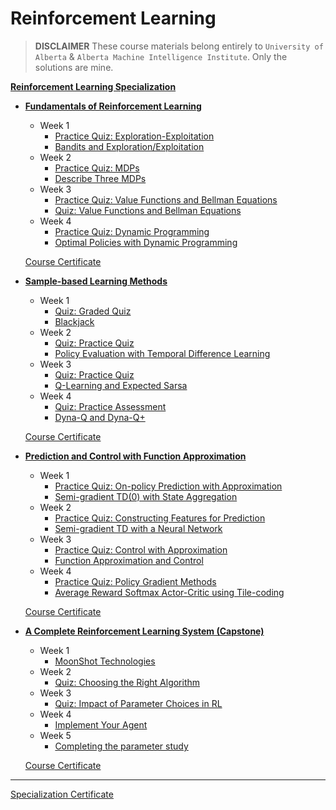# Reinforcement Learning

> **DISCLAIMER**
> These course materials belong entirely to `University of Alberta` & `Alberta Machine Intelligence Institute`. Only the solutions are mine.

**[Reinforcement Learning Specialization](https://www.coursera.org/specializations/reinforcement-learning)**

- **[Fundamentals of Reinforcement Learning](https://www.coursera.org/learn/fundamentals-of-reinforcement-learning)**

  - Week 1
    - [Practice Quiz: Exploration-Exploitation](https://github.com/testob02/Reinforcement-Learning-Specialization--Coursera/blob/main/C1%20-%20Fundamentals%20of%20Reinforcement%20Learning/Week%201/Quiz/Practice%20Quiz%20Exploration-Exploitation.png)
    - [Bandits and Exploration/Exploitation](https://github.com/testob02/Reinforcement-Learning-Specialization--Coursera/blob/main/C1%20-%20Fundamentals%20of%20Reinforcement%20Learning/Week%201/Bandits%20and%20Exploration-Exploitation/Assignment1.ipynb)
  - Week 2
    - [Practice Quiz: MDPs](https://github.com/testob02/Reinforcement-Learning-Specialization--Coursera/blob/main/C1%20-%20Fundamentals%20of%20Reinforcement%20Learning/Week%202/Quiz/Practice%20Quiz%20MDPs.png)
    - [Describe Three MDPs](https://github.com/testob02/Reinforcement-Learning-Specialization--Coursera/blob/main/C1%20-%20Fundamentals%20of%20Reinforcement%20Learning/Week%202/Quiz/Graded%20Assignment%20Describe%20Three%20MDPs.png)
  - Week 3
    - [Practice Quiz: Value Functions and Bellman Equations](https://github.com/testob02/Reinforcement-Learning-Specialization--Coursera/blob/main/C1%20-%20Fundamentals%20of%20Reinforcement%20Learning/Week%203/Quiz/Practice%20Assignment%20Value%20Functions%20and%20Bellman%20Equations.png)
    - [Quiz: Value Functions and Bellman Equations](https://github.com/testob02/Reinforcement-Learning-Specialization--Coursera/blob/main/C1%20-%20Fundamentals%20of%20Reinforcement%20Learning/Week%203/Quiz/Graded%20Assignment%20Value%20Functions%20and%20Bellman%20Equations.png)
  - Week 4
    - [Practice Quiz: Dynamic Programming](https://github.com/testob02/Reinforcement-Learning-Specialization--Coursera/blob/main/C1%20-%20Fundamentals%20of%20Reinforcement%20Learning/Week%204/Quiz/Practice%20Quiz%20Dynamic%20Programming.png)
    - [Optimal Policies with Dynamic Programming](https://github.com/testob02/Reinforcement-Learning-Specialization--Coursera/blob/main/C1%20-%20Fundamentals%20of%20Reinforcement%20Learning/Week%204/Optimal%20Policies%20with%20Dynamic%20Programming/Assignment2.ipynb)

  [Course Certificate](https://coursera.org/share/eca42d0fe2152db44eca43d34a3549d1)
  <br>

- **[Sample-based Learning Methods](https://www.coursera.org/learn/sample-based-learning-methods)**

  - Week 1
    - [Quiz: Graded Quiz](https://github.com/testob02/Reinforcement-Learning-Specialization--Coursera/blob/main/C2%20-%20Sample-based%20Learning%20Methods/Week%201/Quiz/Graded%20Quiz.png)
    - [Blackjack](https://github.com/testob02/Reinforcement-Learning-Specialization--Coursera/blob/main/C2%20-%20Sample-based%20Learning%20Methods/Week%201/Blackjack/Blackjack.ipynb)
  - Week 2
    - [Quiz: Practice Quiz](https://github.com/testob02/Reinforcement-Learning-Specialization--Coursera/blob/main/C2%20-%20Sample-based%20Learning%20Methods/Week%202/Quiz/Practice%20Quiz.png)
    - [Policy Evaluation with Temporal Difference Learning](https://github.com/testob02/Reinforcement-Learning-Specialization--Coursera/blob/main/C2%20-%20Sample-based%20Learning%20Methods/Week%202/Policy%20Evaluation%20with%20Temporal%20Difference%20Learning/assignment.ipynb)
  - Week 3
    - [Quiz: Practice Quiz](https://github.com/testob02/Reinforcement-Learning-Specialization--Coursera/blob/main/C2%20-%20Sample-based%20Learning%20Methods/Week%203/Quiz/Practice%20Quiz.png)
    - [Q-Learning and Expected Sarsa](https://github.com/testob02/Reinforcement-Learning-Specialization--Coursera/blob/main/C2%20-%20Sample-based%20Learning%20Methods/Week%203/Q-Learning%20and%20Expected%20Sarsa/assignment.ipynb)
  - Week 4
    - [Quiz: Practice Assessment](https://github.com/testob02/Reinforcement-Learning-Specialization--Coursera/blob/main/C2%20-%20Sample-based%20Learning%20Methods/Week%204/Quiz/Practice%20Assessment.png)
    - [Dyna-Q and Dyna-Q+](https://github.com/testob02/Reinforcement-Learning-Specialization--Coursera/blob/main/C2%20-%20Sample-based%20Learning%20Methods/Week%204/Dyna-Q%20and%20Dyna-Q%2B/assignment.ipynb)

  [Course Certificate](https://coursera.org/share/13e0079b2d97c923a041b2bbdc3fd955)
  <br>

- **[Prediction and Control with Function Approximation](https://www.coursera.org/learn/prediction-control-function-approximation)**

  - Week 1
    - [Practice Quiz: On-policy Prediction with Approximation](https://github.com/testob02/Reinforcement-Learning-Specialization--Coursera/blob/main/C3%20-%20Prediction%20and%20Control%20with%20Function%20Approximation/Week%201/Quiz/Practice%20Assignment.png)
    - [Semi-gradient TD(0) with State Aggregation](https://github.com/testob02/Reinforcement-Learning-Specialization--Coursera/blob/main/C3%20-%20Prediction%20and%20Control%20with%20Function%20Approximation/Week%201/Semi-gradient%20TD(0)%20with%20State%20Aggregation/assignment.ipynb)
  - Week 2
    - [Practice Quiz: Constructing Features for Prediction](https://github.com/testob02/Reinforcement-Learning-Specialization--Coursera/blob/main/C3%20-%20Prediction%20and%20Control%20with%20Function%20Approximation/Week%202/Quiz/Practice%20Assignment.png)
    - [Semi-gradient TD with a Neural Network](https://github.com/testob02/Reinforcement-Learning-Specialization--Coursera/blob/main/C3%20-%20Prediction%20and%20Control%20with%20Function%20Approximation/Week%202/Semi-gradient%20TD(0)%20with%20a%20Neural%20Network/assignment.ipynb)
  - Week 3
    - [Practice Quiz: Control with Approximation](https://github.com/testob02/Reinforcement-Learning-Specialization--Coursera/blob/main/C3%20-%20Prediction%20and%20Control%20with%20Function%20Approximation/Week%203/Quiz/Practice%20Assignment.png)
    - [Function Approximation and Control](https://github.com/testob02/Reinforcement-Learning-Specialization--Coursera/blob/main/C3%20-%20Prediction%20and%20Control%20with%20Function%20Approximation/Week%203/Function%20Approximation%20and%20Control/assignment.ipynb)
  - Week 4
    - [Practice Quiz: Policy Gradient Methods](https://github.com/testob02/Reinforcement-Learning-Specialization--Coursera/blob/main/C3%20-%20Prediction%20and%20Control%20with%20Function%20Approximation/Week%204/Quiz/Practice%20Assignment.png)
    - [Average Reward Softmax Actor-Critic using Tile-coding](https://github.com/testob02/Reinforcement-Learning-Specialization--Coursera/blob/main/C3%20-%20Prediction%20and%20Control%20with%20Function%20Approximation/Week%204/Average%20Reward%20Softmax%20Actor-Critic%20using%20Tile-coding/assignment.ipynb)

  [Course Certificate](https://coursera.org/share/e5cf3f2150ef9abd72ff32d494514775)
  <br>

- **[A Complete Reinforcement Learning System (Capstone)](https://www.coursera.org/learn/complete-reinforcement-learning-system)**

  - Week 1
    - [MoonShot Technologies](https://github.com/testob02/Reinforcement-Learning-Specialization--Coursera/blob/main/C4%20-%20A%20Complete%20Reinforcement%20Learning%20System%20(Capstone)/Week%201/MoonShot%20Technologies/Assignment1-v2.ipynb)
  - Week 2
    - [Quiz: Choosing the Right Algorithm](https://github.com/testob02/Reinforcement-Learning-Specialization--Coursera/blob/main/C4%20-%20A%20Complete%20Reinforcement%20Learning%20System%20(Capstone)/Week%202/Quiz/Practice%20Assignment.png)
  - Week 3
    - [Quiz: Impact of Parameter Choices in RL](https://github.com/testob02/Reinforcement-Learning-Specialization--Coursera/blob/main/C4%20-%20A%20Complete%20Reinforcement%20Learning%20System%20(Capstone)/Week%203/Quiz/Practice%20Assignment.png)
  - Week 4
    - [Implement Your Agent](https://github.com/testob02/Reinforcement-Learning-Specialization--Coursera/blob/main/C4%20-%20A%20Complete%20Reinforcement%20Learning%20System%20(Capstone)/Week%204/Implement%20Your%20Agent/Course4ProgrammingAssignment2-v4.ipynb)
  - Week 5
    - [Completing the parameter study](https://github.com/testob02/Reinforcement-Learning-Specialization--Coursera/blob/main/C4%20-%20A%20Complete%20Reinforcement%20Learning%20System%20(Capstone)/Week%205/Completing%20the%20parameter%20study/assignment.ipynb)

  [Course Certificate](https://coursera.org/share/0387de137d490c1f23e45f39359a9a28)

---

[Specialization Certificate](https://coursera.org/share/15989566e30e2dbc7b0ba0d5dfc47dfc)
